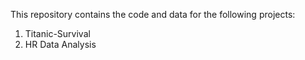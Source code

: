 
This repository contains the code and data for the following projects:
  1. Titanic-Survival
  2. HR Data Analysis 

